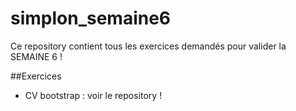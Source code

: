 # simplon_semaine6

Ce repository contient tous les exercices demandés pour valider la SEMAINE 6 !

##Exercices

- CV bootstrap : voir le repository !
